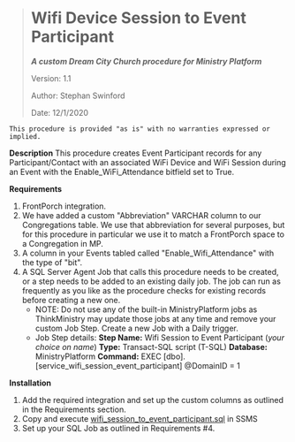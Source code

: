 > # Wifi Device Session to Event Participant
> ***A custom Dream City Church procedure for Ministry Platform***
>
> Version: 1.1
>
> Author: Stephan Swinford
>
> Date: 12/1/2020

`This procedure is provided "as is" with no warranties expressed or implied.`

**Description**
This procedure creates Event Participant records for any Participant/Contact with an associated WiFi Device and WiFi Session during an Event with the Enable_WiFi_Attendance bitfield set to True.

**Requirements**

 1. FrontPorch integration.
 2. We have added a custom "Abbreviation" VARCHAR column to our Congregations table. We use that abbreviation for several purposes, but for this procedure in particular we use it to match a FrontPorch space to a Congregation in MP.
 3. A column in your Events tabled called "Enable_Wifi_Attendance" with the type of "bit".
 4. A SQL Server Agent Job that calls this procedure needs to be created, or a step needs to be added to an existing daily job. The job can run as frequently as you like as the procedure checks for existing records before creating a new one.
    * NOTE: Do not use any of the built-in MinistryPlatform jobs as ThinkMinistry may update those jobs at any time and remove your custom Job Step. Create a new Job with a Daily trigger.
    * Job Step details:
      **Step Name:** Wifi Session to Event Participant (*your choice on name*)
      **Type:** Transact-SQL script (T-SQL)
      **Database:** MinistryPlatform
      **Command:** EXEC [dbo].[service_wifi_session_event_participant] @DomainID = 1

**Installation**
1. Add the required integration and set up the custom columns as outlined in the Requirements section.
2. Copy and execute [wifi_session_to_event_participant.sql](wifi_session_to_event_participant.sql) in SSMS
3. Set up your SQL Job as outlined in Requirements #4.
